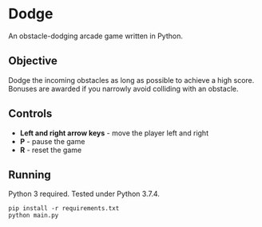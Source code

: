 # Dodge

An obstacle-dodging arcade game written in Python.

## Objective

Dodge the incoming obstacles as long as possible to achieve a high score. Bonuses are awarded if you
narrowly avoid colliding with an obstacle.

## Controls

* **Left and right arrow keys** - move the player left and right
* **P** - pause the game
* **R** - reset the game

## Running

Python 3 required. Tested under Python 3.7.4.

```
pip install -r requirements.txt
python main.py
```